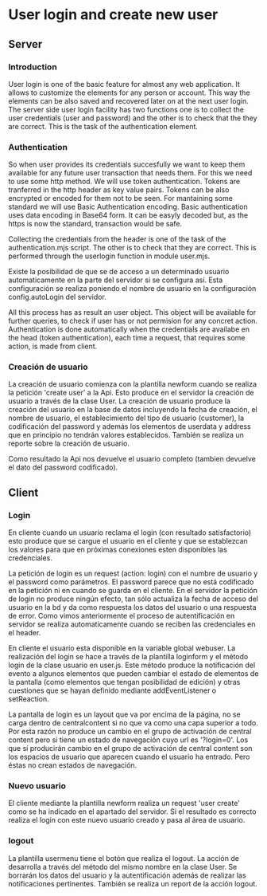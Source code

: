 User login and create new user
==============================

## Server

### Introduction

User login is one of the basic feature for almost any web application. It allows to customize the elements for any person or account. This way the elements can be also saved and recovered later on at the next user login. The server side user login facility has two functions one is to collect the user credentials (user and password) and the other is to check that the they are correct. This is the task of the authentication element.

### Authentication

So when user provides its credentials succesfully we want to keep them available for any future user transaction that needs them. For this we need to use some http method. We will use token authentication. Tokens are tranferred in the http header as key value pairs. Tokens can be also encrypted or encoded for them not to be seen. For mantaining some standard we will use Basic Authentication encoding. Basic authentication uses data encoding in Base64 form. It can be easyly decoded but, as the https is now the standard, transaction would be safe.

Collecting the credentials from the header is one of the task of the authentication.mjs script. The other is to check that they are correct. This is performed through the userlogin function in module user.mjs.

Existe la posibilidad de que se de acceso a un determinado usuario automaticamente en la parte del servidor si se configura así. Esta configuración se realiza poniendo el nombre de usuario en la configuración config.autoLogin del servidor.

All this process has as result an user object. This object will be available for further queries, to check if user has or not permision for any concret action. Authentication is done automatically when the credentials are availabe en the head (token authentication), each time a request, that requires some action, is made from client.

### Creación de usuario

La creación de usuario comienza con la plantilla newform cuando se realiza la petición 'create user' a la Api. Esto produce en el servidor la creación de usuario a través de la clase User. La creación de usuario produce la creación del usuario en la base de datos incluyendo la fecha de creación, el nombre de usuario, el establecimiento del tipo de usuario (customer), la codificación del password y además los elementos de userdata y address que en principio no tendrán valores establecidos. También se realiza un reporte sobre la creación de usuario.

Como resultado la Api nos devuelve el usuario completo (tambien devuelve el dato del password codificado).

## Client

### Login

En cliente cuando un usuario reclama el login (con resultado satisfactorio) esto produce que se cargue el usuario en el cliente y que se establezcan los valores para que en próximas conexiones esten disponibles las credenciales.

La petición de login es un request (action: login) con el numbre de usuario y el password como parámetros. El password parece que no está codificado en la petición ni en cuando se guarda en el cliente. En el servidor la petición de login no produce ningún efecto, tan sólo actualiza la fecha de acceso del usuario en la bd y da como respuesta los datos del usuario o una respuesta de error. Como vimos anteriormente el proceso de autentificación en servidor se realiza automaticamente cuando se reciben las credenciales en el header.

En cliente el usuario esta disponible en la variable global webuser. La realización del login se hace a través de la plantilla loginform y el método login de la clase usuario en user.js. Este método produce la notificación del evento a algunos elementos que pueden cambiar el estado de elementos de la pantalla (como elementos que tengan posibilidad de edición) y otras cuestiones que se hayan definido mediante addEventListener o setReaction. 

La pantalla de login es un layout que va por encima de la página, no se carga dentro de centralcontent si no que va como una capa superior a todo. Por esta razón no produce un cambio en el grupo de activación de central content pero si tiene un estado de navegación cuyo url es '?login=0'. Los que sí producirán cambio en el grupo de activación de central content son los espacios de usuario que aparecen cuando el usuario ha entrado. Pero éstas no crean estados de navegación.


### Nuevo usuario

El cliente mediante la plantilla newform realiza un request 'user create' como se ha indicado en el apartado del servidor. Si el resultado es correcto realiza el login con este nuevo usuario creado y pasa al área de usuario.

### logout

La plantilla usermenu tiene el botón que realiza el logout. La acción de desarrolla a través del método del mismo nombre en la clase User. Se borrarán los datos del usuario y la autentificación además de realizar las notificaciones pertinentes. También se realiza un report de la acción logout.


